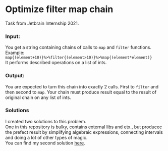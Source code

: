 # Optimize filter map chain
Task from Jetbrain Internship 2021.

### Input:  
You get a string containing chains of calls to `map` and `filter` functions.   
Example:   
```map{(element+10)}%>%filter{(element>10)}%>%map{(element*element)}```   
It performs described operations on a list of ints.

### Output:
You are expected to turn this chain into exactly 2 calls. First to `filter` and then second to `map`. Your chain must produce result equal to the result of original chain on any list of ints.

### Solutions
I created two solutions to this problem.   
One in this repository is bulky, contains external libs and etx., but producec the prefect result by simplifying algebraic expressions, connecting intervals and doing a lot of other types of magic.   
You can find my second solution [here](https://github.com/VladoCC/optimize-filter-map-chain-100).

